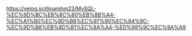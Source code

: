 https://velog.io/@namhm23/MySQL-%EC%9D%BC%EB%8C%80%EB%8B%A4-%EC%A1%B0%EC%9D%B8%EC%97%90%EC%84%9C-%EC%9D%B8%EB%8D%B1%EC%8A%A4-%ED%99%9C%EC%9A%A9

